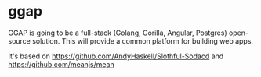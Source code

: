 ggap
=============

GGAP is going to be a full-stack (Golang, Gorilla, Angular, Postgres) open-source solution. This will provide a common platform for building web apps.

It's based on https://github.com/AndyHaskell/Slothful-Sodacd and https://github.com/meanjs/mean
